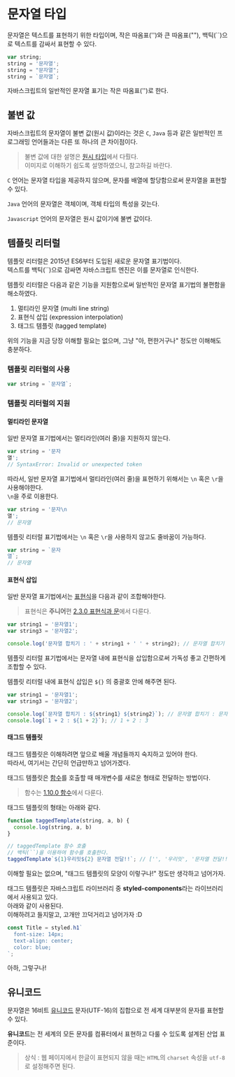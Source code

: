 # 문자열 타입
문자열은 텍스트를 표현하기 위한 타입이며, 작은 따옴표('')와 큰 따옴표(""), 백틱(``)으로 텍스트를 감싸서 표현할 수 있다.

```js
var string;
string = '문자열';
string = "문자열";
string = `문자열`;
```

자바스크립트의 일반적인 문자열 표기는 작은 따옴표('')로 한다.

## 불변 값
자바스크립트의 문자열이 불변 값(원시 값)이라는 것은  ```C```, ```Java``` 등과 같은 일반적인 프로그래밍 언어들과는 다른 또 하나의 큰 차이점이다.

> 불변 값에 대한 설명은 [원시 타입](https://github.com/woorim960/modern-javascript-from-amateur-to-pro/blob/master/1.0.0%20%EC%95%84%EB%A7%88%EC%B6%94%EC%96%B4/1.5.0%20%EB%8D%B0%EC%9D%B4%ED%84%B0%20%ED%83%80%EC%9E%85/1.5.1%20%EB%8D%B0%EC%9D%B4%ED%84%B0%20%ED%83%80%EC%9E%85%EC%97%90%20%EB%8C%80%ED%95%98%EC%97%AC.md#%EC%9B%90%EC%8B%9C-%ED%83%80%EC%9E%85)에서 다뤘다.  
이미지로 이해하기 쉽도록 설명하였으니, 참고하길 바란다.

```C``` 언어는 문자열 타입을 제공하지 않으며, 문자를 배열에 할당함으로써 문자열을 표현할 수 있다.

```Java``` 언어의 문자열은 객체이며, 객체 타입의 특성을 갖는다.

```Javascript``` 언어의 문자열은 원시 값이기에 불변 값이다.

## 템플릿 리터럴
템플릿 리터럴은 2015년 ES6부터 도입된 새로운 문자열 표기법이다.  
텍스트를 백틱(``)으로 감싸면 자바스크립트 엔진은 이를 문자열로 인식한다.

템플릿 리터럴은 다음과 같은 기능을 지원함으로써 일반적인 문자열 표기법의 불편함을 해소하였다.
1. 멀티라인 문자열 (multi line string)
2. 표현식 삽입 (expression interpolation)
3. 태그드 템플릿 (tagged template)

위의 기능을 지금 당장 이해할 필요는 없으며, 그냥 "아, 편한거구나" 정도만 이해해도 충분하다.

### 템플릿 리터럴의 사용
```js
var string = `문자열`;
```

### 템플릿 리터럴의 지원
#### 멀티라인 문자열
일반 문자열 표기법에서는 멀티라인(여러 줄)을 지원하지 않는다.
```js
var string = '문자
열';
// SyntaxError: Invalid or unexpected token
```

따라서, 일반 문자열 표기법에서 멀티라인(여러 줄)을 표현하기 위해서는 ```\n``` 혹은 ```\r```을 사용해야한다.  
```\n```을 주로 이용한다.

```js
var string = '문자\n
열';
// 문자열
```

템플릿 리터럴 표기법에서는 ```\n``` 혹은 ```\r```을 사용하지 않고도 줄바꿈이 가능하다.

```js
var string = `문자
열`;
// 문자열
```

#### 표현식 삽입
일반 문자열 표기법에서는 [표현식](https://bit.ly/3qsxwCG)을 다음과 같이 조합해야한다.

> 표현식은 **주니어**편 [2.3.0 표현식과 문](https://bit.ly/3qsxwCG)에서 다룬다.

```js
var string1 = '문자열1';
var string3 = '문자열2';

console.log('문자열 합치기 : ' + string1 + ' ' + string2); // 문자열 합치기 : 문자열1 문자열2
```

템플릿 리터럴 표기법에서는 문자열 내에 표현식을 삽입함으로써 가독성 좋고 간편하게 조합할 수 있다.

템플릿 리터럴 내에 표현식 삽입은 ```${}``` 의 중괄호 안에 해주면 된다.

```js
var string1 = '문자열1';
var string3 = '문자열2';

console.log(`문자열 합치기 : ${string1} ${string2}`); // 문자열 합치기 : 문자열1 문자열2
console.log(`1 + 2 : ${1 + 2}`); // 1 + 2 : 3
```

#### 태그드 템플릿
태그드 템플릿은 이해하려면 앞으로 배울 개념들까지 숙지하고 있어야 한다.  
따라서, 여기서는 간단히 언급만하고 넘어가겠다.

태그드 템플릿은 [함수](https://bit.ly/333NFpj)를 호출할 때 매개변수를 새로운 형태로 전달하는 방법이다.

> 함수는 [1.10.0 함수](https://bit.ly/333NFpj)에서 다룬다.

태그드 템플릿의 형태는 아래와 같다.

```js
function taggedTemplate(string, a, b) {
  console.log(string, a, b)
}

// taggedTemplate 함수 호출
// 백틱(``)을 이용하여 함수를 호출한다.
taggedTemplate`${1}우리밋${2} 문자열 전달!!`; // ['', '우리밋', '문자열 전달!!'] 1 2
```

이해할 필요는 없으며, "태그드 템플릿의 모양이 이렇구나!" 정도만 생각하고 넘어가자.

태그드 템플릿은 자바스크립트 라이브러리 중 **styled-components**라는 라이브러리에서 사용되고 있다.  
아래와 같이 사용된다.  
이해하려고 들지말고, 고개만 끄덕거리고 넘어가자 :D

```js
const Title = styled.h1`
  font-size: 14px;
  text-align: center;
  color: blue;
`;
```

아하, 그렇구나!

## 유니코드
문자열은 16비트 [유니코드](https://ko.wikipedia.org/wiki/%EC%9C%A0%EB%8B%88%EC%BD%94%EB%93%9C) 문자(UTF-16)의 집합으로 전 세계 대부분의 문자를 표현할 수 있다.

**유니코드**는 전 세계의 모든 문자를 컴퓨터에서 표현하고 다룰 수 있도록 설계된 산업 표준이다.

> 상식 : 웹 페이지에서 한글이 표현되지 않을 때는 ```HTML```의 ```charset``` 속성을 ```utf-8```로 설정해주면 된다.